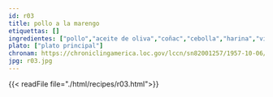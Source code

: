 ```yaml
---
id: r03
title: pollo a la marengo
etiquettas: []
ingredientes: ["pollo","aceite de oliva","coñac","cebolla","harina","vino blanco","bouillón de pollo","puré de tomates","perejil","tomillo seco","laurel","hongo","pan"]
plato: ["plato principal"]
chronam: https://chroniclingamerica.loc.gov/lccn/sn82001257/1957-10-06/ed-1/seq-5/
jpg: r03.jpg
---
```


{{< readFile file="./html/recipes/r03.html">}}